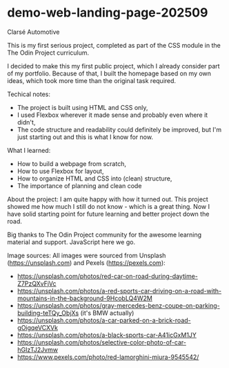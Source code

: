 # demo-web-landing-page-202509

Clarsé Automotive

This is my first serious project, completed as part of the CSS module
in the The Odin Project curriculum.

I decided to make this my first public project, which I already consider
part of my portfolio. Because of that, I built the homepage based on my
own ideas, which took more time than the original task required.

Techical notes:
- The project is built using HTML and CSS only,
- I used Flexbox wherever it made sense and probably even where it didn't,
- The code structure and readability could definitely be improved, but I'm just
starting out and this is what I know for now.

What I learned:
- How to build a webpage from scratch,
- How to use Flexbox for layout,
- How to organize HTML and CSS into (clean) structure,
- The importance of planning and clean code

About the project:
I am quite happy with how it turned out.
This project showed me how much I still do not know - which is a
great thing. Now I have solid starting point for future learning and better project down the road.

Big thanks to The Odin Project community for the awesome learning
material and support. JavaScript here we go.

Image sources:
All images were sourced from Unsplash (https://unsplash.com) and Pexels (https://pexels.com):
- https://unsplash.com/photos/red-car-on-road-during-daytime-Z7PzQXvFjVc
- https://unsplash.com/photos/a-red-sports-car-driving-on-a-road-with-mountains-in-the-background-9HcobLQ4W2M
- https://unsplash.com/photos/gray-mercedes-benz-coupe-on-parking-building-teTQy_ObjXs (it's BMW actually)
- https://unsplash.com/photos/a-car-parked-on-a-brick-road-gOigqeVCXVk
- https://unsplash.com/photos/a-black-sports-car-A41icGxM1JY
- https://unsplash.com/photos/selective-color-photo-of-car-hGIzTJ2Jvmw
- https://www.pexels.com/photo/red-lamorghini-miura-9545542/